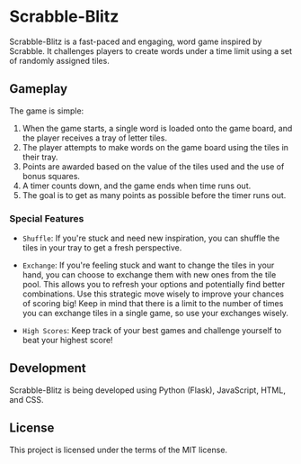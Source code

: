 # Scrabble-Blitz

Scrabble-Blitz is a fast-paced and engaging, word game inspired by Scrabble. It challenges players to create words under a time limit using a set of randomly assigned tiles.


## Gameplay

The game is simple:

1. When the game starts, a single word is loaded onto the game board, and the player receives a tray of letter tiles.
2. The player attempts to make words on the game board using the tiles in their tray.
3. Points are awarded based on the value of the tiles used and the use of bonus squares.
4. A timer counts down, and the game ends when time runs out.
5. The goal is to get as many points as possible before the timer runs out.


### Special Features

* `Shuffle`: If you're stuck and need new inspiration, you can shuffle the tiles in your tray to get a fresh perspective.

* `Exchange`: If you're feeling stuck and want to change the tiles in your hand, you can choose to exchange them with new ones from the tile pool. This allows you to refresh your options and potentially find better combinations. Use this strategic move wisely to improve your chances of scoring big! Keep in mind that there is a limit to the number of times you can exchange tiles in a single game, so use your exchanges wisely.

* `High Scores`: Keep track of your best games and challenge yourself to beat your highest score!


## Development

Scrabble-Blitz is being developed using Python (Flask), JavaScript, HTML, and CSS.


## License

This project is licensed under the terms of the MIT license.
